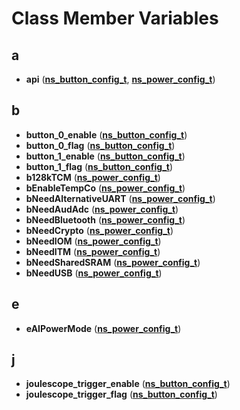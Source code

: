 
# Class Member Variables



## a

* **api** ([**ns\_button\_config\_t**](structns__button__config__t.md), [**ns\_power\_config\_t**](structns__power__config__t.md))


## b

* **button\_0\_enable** ([**ns\_button\_config\_t**](structns__button__config__t.md))
* **button\_0\_flag** ([**ns\_button\_config\_t**](structns__button__config__t.md))
* **button\_1\_enable** ([**ns\_button\_config\_t**](structns__button__config__t.md))
* **button\_1\_flag** ([**ns\_button\_config\_t**](structns__button__config__t.md))
* **b128kTCM** ([**ns\_power\_config\_t**](structns__power__config__t.md))
* **bEnableTempCo** ([**ns\_power\_config\_t**](structns__power__config__t.md))
* **bNeedAlternativeUART** ([**ns\_power\_config\_t**](structns__power__config__t.md))
* **bNeedAudAdc** ([**ns\_power\_config\_t**](structns__power__config__t.md))
* **bNeedBluetooth** ([**ns\_power\_config\_t**](structns__power__config__t.md))
* **bNeedCrypto** ([**ns\_power\_config\_t**](structns__power__config__t.md))
* **bNeedIOM** ([**ns\_power\_config\_t**](structns__power__config__t.md))
* **bNeedITM** ([**ns\_power\_config\_t**](structns__power__config__t.md))
* **bNeedSharedSRAM** ([**ns\_power\_config\_t**](structns__power__config__t.md))
* **bNeedUSB** ([**ns\_power\_config\_t**](structns__power__config__t.md))


## e

* **eAIPowerMode** ([**ns\_power\_config\_t**](structns__power__config__t.md))


## j

* **joulescope\_trigger\_enable** ([**ns\_button\_config\_t**](structns__button__config__t.md))
* **joulescope\_trigger\_flag** ([**ns\_button\_config\_t**](structns__button__config__t.md))




